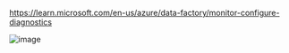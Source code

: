 https://learn.microsoft.com/en-us/azure/data-factory/monitor-configure-diagnostics


![image](https://github.com/user-attachments/assets/2321aea0-9791-4148-8d6c-9568823243df)

